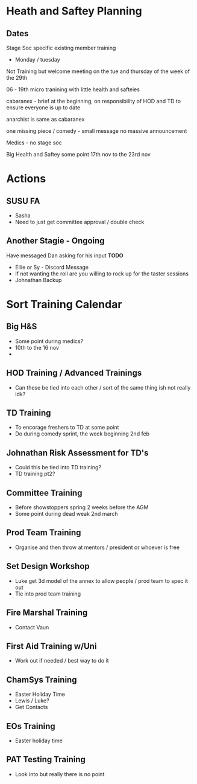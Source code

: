 # Heath and Saftey Planning
## Dates
Stage Soc specific existing member training
- Monday / tuesday

Not Training but welcome meeting on the tue and thursday of the week of the 29th

06 - 19th micro tranining with little health and safteies

cabaranex - brief at the beginning, on responsibility of HOD and TD to ensure everyone is up to date

anarchist is same as cabaranex

one missing piece / comedy - small message no massive announcement 

Medics - no stage soc

Big Health and Saftey some point 17th nov to the 23rd nov

# Actions
## SUSU FA
- Sasha
- Need to just get committee approval / double check
## Another Stagie - Ongoing
Have messaged Dan asking for his input **TODO**
- Ellie or Sy - Discord Message
- If not wanting the roll are you willing to rock up for the taster sessions
- Johnathan Backup

# Sort Training Calendar

## Big H&S
 - Some point during medics?
 - 10th to the 16 nov
- 
## HOD Training / Advanced Trainings 
- Can these be tied into each other / sort of the same thing ish not really idk?

## TD Training
- To encorage freshers to TD at some point
- Do during comedy sprint, the week beginning 2nd feb
## Johnathan Risk Assessment for TD's
- Could this be tied into TD training?
- TD training pt2?

## Committee Training 
- Before showstoppers spring 2 weeks before the AGM
- Some point during dead weak 2nd march
## Prod Team Training
- Organise and then throw at mentors / president or whoever is free
## Set Design Workshop
- Luke get 3d model of the annex to allow people / prod team to spec it out
- Tie into prod team training 

## Fire Marshal Training
- Contact Vaun
## First Aid Training w/Uni
- Work out if needed / best way to do it

## ChamSys Training
- Easter Holiday Time
- Lewis / Luke?
- Get Contacts
## EOs Training
- Easter holiday time

## PAT Testing Training 
- Look into but really there is no point
